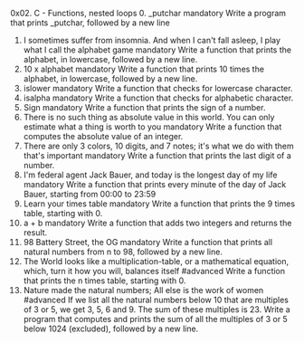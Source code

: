 0x02. C - Functions, nested loops
0. _putchar
mandatory
Write a program that prints _putchar, followed by a new line
1. I sometimes suffer from insomnia. And when I can't fall asleep, I play what I call the alphabet game
mandatory
Write a function that prints the alphabet, in lowercase, followed by a new line.
2. 10 x alphabet
mandatory
Write a function that prints 10 times the alphabet, in lowercase, followed by a new line.
3. islower
mandatory
Write a function that checks for lowercase character.
4. isalpha
mandatory
Write a function that checks for alphabetic character.
5. Sign
mandatory
Write a function that prints the sign of a number.
6. There is no such thing as absolute value in this world. You can only estimate what a thing is worth to you
mandatory
Write a function that computes the absolute value of an integer.
7. There are only 3 colors, 10 digits, and 7 notes; it's what we do with them that's important
mandatory
Write a function that prints the last digit of a number.
8. I'm federal agent Jack Bauer, and today is the longest day of my life
mandatory
Write a function that prints every minute of the day of Jack Bauer, starting from 00:00 to 23:59
9. Learn your times table
mandatory
Write a function that prints the 9 times table, starting with 0.
10. a + b
mandatory
Write a function that adds two integers and returns the result.
11. 98 Battery Street, the OG
mandatory
Write a function that prints all natural numbers from n to 98, followed by a new line.
12. The World looks like a multiplication-table, or a mathematical equation, which, turn it how you will, balances itself
#advanced
Write a function that prints the n times table, starting with 0.
13. Nature made the natural numbers; All else is the work of women
#advanced
If we list all the natural numbers below 10 that are multiples of 3 or 5, we get 3, 5, 6 and 9. The sum of these multiples is 23. Write a program that computes and prints the sum of all the multiples of 3 or 5 below 1024 (excluded), followed by a new line.


